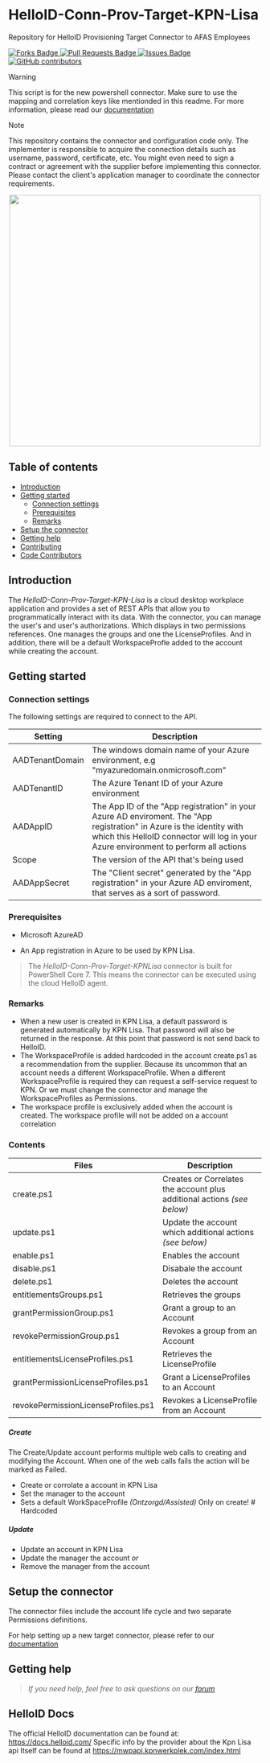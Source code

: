 # HelloID-Conn-Prov-Target-KPN-Lisa
Repository for HelloID Provisioning Target Connector to AFAS Employees

<p>
    <a href="https://github.com/Tools4everBV/HelloID-Conn-Prov-Target-KPN-Lisa/network/members">
        <img src="https://img.shields.io/github/forks/Tools4everBV/HelloID-Conn-Prov-Target-KPN-Lisa" alt="Forks Badge"/>
    </a>
    <a href="https://github.com/Tools4everBV/HelloID-Conn-Prov-Target-KPN-Lisa/pulls">
        <img src="https://img.shields.io/github/issues-pr/Tools4everBV/HelloID-Conn-Prov-Target-KPN-Lisa" alt="Pull Requests Badge"/>
    </a>
    <a href="https://github.com/Tools4everBV/HelloID-Conn-Prov-Target-KPN-Lisa/issues">
        <img src="https://img.shields.io/github/issues/Tools4everBV/HelloID-Conn-Prov-Target-KPN-Lisa" alt="Issues Badge"/>
    </a>
    <a href="https://github.com/Tools4everBV/HelloID-Conn-Prov-Target-KPN-Lisa/graphs/contributors">
        <img alt="GitHub contributors" src="https://img.shields.io/github/contributors/Tools4everBV/HelloID-Conn-Prov-Target-KPN-Lisa?color=2b9348">
    </a>
</p>

> [!WARNING]
> This script is for the new powershell connector. Make sure to use the mapping and correlation keys like mentionded in this readme. For more information, please read our [documentation](https://docs.helloid.com/en/provisioning/target-systems/powershell-v2-target-systems.html)


> [!NOTE]
> This repository contains the connector and configuration code only. The implementer is responsible to acquire the connection details such as username, password, certificate, etc. You might even need to sign a contract or agreement with the supplier before implementing this connector. Please contact the client's application manager to coordinate the connector requirements.

<p align="center">
  <img src="https://www.tools4ever.nl/connector-logos/kpn-logo.png" width="500">
</p>

## Table of contents

- [Introduction](#Introduction)
- [Getting started](#Getting-started)
  + [Connection settings](#Connection-settings)
  + [Prerequisites](#Prerequisites)
  + [Remarks](#Remarks)
- [Setup the connector](Setup-The-Connector)
- [Getting help](Getting-help)
- [Contributing](Contributing)
- [Code Contributors](Code-Contributors)

## Introduction

The _HelloID-Conn-Prov-Target-KPN-Lisa_ is a cloud desktop workplace application and provides a set of REST APIs that allow you to programmatically interact with its data. With the connector, you can manage the user's and user's authorizations. Which displays in two permissions references. One manages the groups and one the LicenseProfiles. And in addition, there will be a default WorkspaceProfle added to the account while creating the account.

## Getting started

### Connection settings

The following settings are required to connect to the API.

| Setting     | Description |
| ------------ | ----------- |
| AADTenantDomain | The windows domain name of your Azure environment, e.g  "myazuredomain.onmicrosoft.com" |
| AADTenantID | The Azure Tenant ID of your Azure environment |
| AADAppID | The App ID of the "App registration" in your Azure AD enviroment. The "App registration" in Azure is the identity with which this HelloID connector will log in your Azure environment to perform all actions |
| Scope | The version of the API that's being used |
| AADAppSecret | The "Client secret" generated by the "App registration" in your Azure AD enviroment, that serves as a sort of password. |

### Prerequisites

- Microsoft AzureAD

- An App registration in Azure to be used by KPN Lisa.

> The _HelloID-Conn-Prov-Target-KPNLisa_ connector is built for PowerShell Core 7. This means the connector can be executed using the cloud HelloID agent.

### Remarks

- When a new user is created in KPN Lisa, a default password is generated automatically by KPN Lisa. That password will also be returned in the response. At this point that password is not send back to HelloID.
- The WorkspaceProfile is added hardcoded in the account create.ps1 as a recommendation from the supplier. Because its uncommon that an account needs a different WorkspaceProfile. When a different WorkspaceProfile is required they can request a self-service request to KPN. Or we must change the connector and manage the WorkspaceProfiles as Permissions.
- The workspace profile is exclusively added when the account is created. The workspace profile will not be added on a account correlation

### Contents

| Files | Description |
| ----- | ----------- |
| create.ps1 | Creates or Correlates the account plus additional actions _(see below)_|
| update.ps1 | Update the account which additional actions _(see below)_ |
| enable.ps1 | Enables the account |
| disable.ps1 | Disabale the account |
| delete.ps1 | Deletes the account |
| entitlementsGroups.ps1 | Retrieves the groups |
| grantPermissionGroup.ps1 | Grant a group to an Account |
| revokePermissionGroup.ps1 | Revokes a group from an Account |
| entitlementsLicenseProfiles.ps1 | Retrieves the LicenseProfile |
| grantPermissionLicenseProfiles.ps1 | Grant a LicenseProfiles to an Account |
| revokePermissionLicenseProfiles.ps1 | Revokes a LicenseProfile from an Account |

##### Create

  The Create/Update account performs multiple web calls to creating and modifying the Account. When one of the web calls fails the action will be marked as Failed.

  - Create or corrolate a account in KPN Lisa
  - Set the manager to the account
  - Sets a default WorkSpaceProfile _(Ontzorgd/Assisted)_ Only on create!   # Hardcoded


##### Update
  - Update an account in KPN Lisa
  - Update the manager the account _or_
  - Remove the manager from the account

## Setup the connector

The connector files include the account life cycle and two separate Permissions definitions.

For help setting up a new target connector, please refer to our [documentation](https://docs.helloid.com/hc/en-us/articles/360012388639-How-to-add-a-target-system)

## Getting help

> _If you need help, feel free to ask questions on our [forum](https://forum.helloid.com)_

## HelloID Docs

The official HelloID documentation can be found at: https://docs.helloid.com/
Specific info by the provider about the Kpn Lisa api Itself can be found at  https://mwpapi.kpnwerkplek.com/index.html
